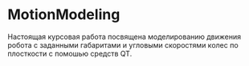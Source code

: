 # MotionModeling
Настоящая курсовая работа посвящена моделированию движения робота с заданными габаритами и угловыми скоростями колес по плосткости с помошью средств QT.
